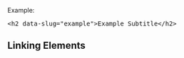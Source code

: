 Example:

<pre data-syntax="html" data-display="block">&lt;h2 data-slug="example"&gt;Example Subtitle&lt/h2&gt</pre>

<h2 data-slug="links">Linking Elements</h2>
